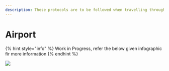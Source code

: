 ```yaml
---
description: These protocols are to be followed when travelling through Airports
---
```


# Airport

{% hint style="info" %}
Work in Progress, refer the below given infographic fir more information
{% endhint %}

![](https://github.com/coronasafe/hindi/tree/240d601794058341cd912c8b2e3e53cce570d2d0/.gitbook/assets/image_from_ios.jpg)

